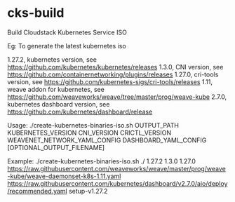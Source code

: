 # cks-build
Build Cloudstack Kubernetes Service ISO  

Eg: To generate the latest kubernetes iso

1.27.2,		kubernetes version, see https://github.com/kubernetes/kubernetes/releases
1.3.0,		CNI version, see https://github.com/containernetworking/plugins/releases
1.27.0,		cri-tools version, see https://github.com/kubernetes-sigs/cri-tools/releases
1.11,			weave addon for kubernetes, see https://github.com/weaveworks/weave/tree/master/prog/weave-kube
2.7.0,		kubernetes dashboard version, see https://github.com/kubernetes/dashboard/release


Usage:
./create-kubernetes-binaries-iso.sh OUTPUT_PATH KUBERNETES_VERSION CNI_VERSION CRICTL_VERSION WEAVENET_NETWORK_YAML_CONFIG DASHBOARD_YAML_CONFIG [OPTIONAL_OUTPUT_FILENAME]

Example:
./create-kubernetes-binaries-iso.sh ./ 1.27.2 1.3.0 1.27.0 https://raw.githubusercontent.com/weaveworks/weave/master/prog/weave-kube/weave-daemonset-k8s-1.11.yaml https://raw.githubusercontent.com/kubernetes/dashboard/v2.7.0/aio/deploy/recommended.yaml setup-v1.27.2
